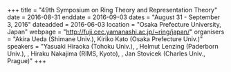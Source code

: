 +++
title = "49th Symposium on Ring Theory and Representation Theory"
date = 2016-08-31
enddate = 2016-09-03
dates = "August 31 - September 3, 2016"
dateadded = 2016-06-03
location = "Osaka Prefecture University, Japan"
webpage = "http://fuji.cec.yamanashi.ac.jp/~ring/japan/"
organisers = "Akira Ueda (Shimane Univ.), Kiriko Kato (Osaka Prefecture Univ.)"
speakers = "Yasuaki Hiraoka (Tohoku Univ.), , Helmut Lenzing (Paderborn Univ.), , Hiraku Nakajima (RIMS, Kyoto), , Jan Stovicek (Charles Univ., Prague)"
+++
